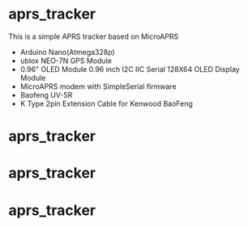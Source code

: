 # aprs_tracker

This is a simple APRS tracker based on MicroAPRS

* Arduino Nano(Atmega328p)
* ublox NEO-7N GPS Module
* 0.96" OLED Module 0.96 inch I2C IIC Serial 128X64 OLED Display Module
* MicroAPRS modem with SimpleSerial firmware
* Baofeng UV-5R
* K Type 2pin Extension Cable for Kenwood BaoFeng
# aprs_tracker
# aprs_tracker
# aprs_tracker
